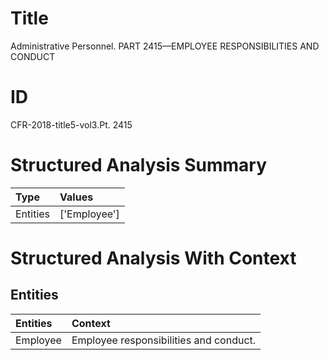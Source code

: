 # Title

 Administrative Personnel. PART 2415—EMPLOYEE RESPONSIBILITIES AND CONDUCT


# ID

 CFR-2018-title5-vol3.Pt. 2415


# Structured Analysis Summary

| Type     | Values       |
|:---------|:-------------|
| Entities | ['Employee'] |


# Structured Analysis With Context

 


## Entities

| Entities   | Context                                 |
|:-----------|:----------------------------------------|
| Employee   | Employee  responsibilities and conduct. |



